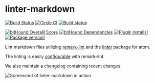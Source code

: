 # linter-markdown

[![Build Status](https://travis-ci.org/AtomLinter/linter-markdown.svg?branch=master)](https://travis-ci.org/AtomLinter/linter-markdown)
[![Circle CI](https://circleci.com/gh/AtomLinter/linter-markdown/tree/master.svg?style=shield)](https://circleci.com/gh/AtomLinter/linter-markdown/tree/master)
[![Build status](https://ci.appveyor.com/api/projects/status/owck145l404p4f7k/branch/master?svg=true)](https://ci.appveyor.com/project/SpainTrain/linter-markdown/branch/master)

[![bitHound Overalll Score](https://www.bithound.io/github/AtomLinter/linter-markdown/badges/score.svg)](https://www.bithound.io/github/AtomLinter/linter-markdown)
[![bitHound Dependencies](https://www.bithound.io/github/AtomLinter/linter-markdown/badges/dependencies.svg)](https://www.bithound.io/github/AtomLinter/linter-markdown/master/dependencies/npm)
[![Plugin installs!](https://img.shields.io/apm/dm/linter-markdown.svg)](https://atom.io/packages/linter-markdown)
[![Package version!](https://img.shields.io/apm/v/linter-markdown.svg?style=flat)](https://atom.io/packages/linter-markdown)

Lint markdown files utilizing [remark-lint][remark-lint] and the
[linter][linter] package for atom.

The linting is easily [configurable][configuration] with remark-lint.

We also maintain a [changelog][changelog] containing recent changes.

![Screenshot of linter-markdown in action][screenshot]

[remark-lint]: https://github.com/wooorm/remark-lint
[changelog]: https://github.com/AtomLinter/linter-markdown/blob/master/CHANGELOG.md
[configuration]: https://github.com/wooorm/remark-lint#configuring-remark-lint
[linter]: https://atom.io/packages/linter
[screenshot]: https://raw.githubusercontent.com/AtomLinter/linter-markdown/master/assets/screenshot.png

